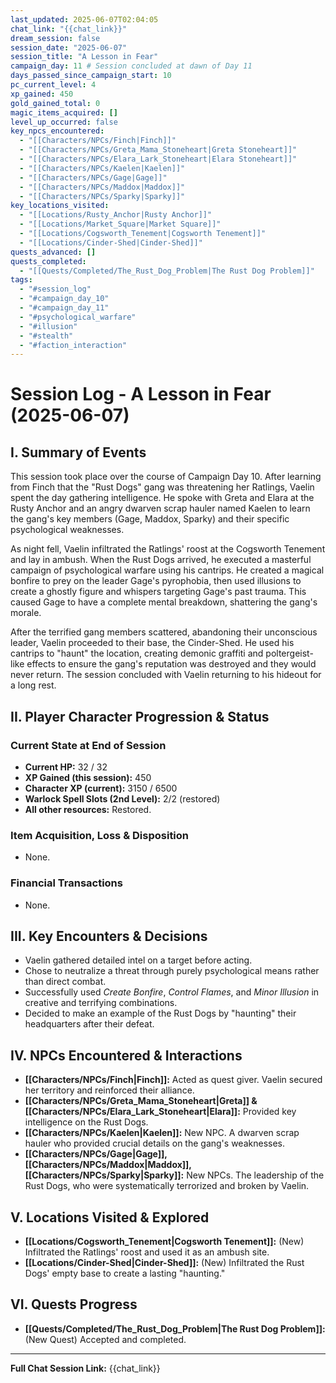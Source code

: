 ```yaml
---
last_updated: 2025-06-07T02:04:05
chat_link: "{{chat_link}}"
dream_session: false
session_date: "2025-06-07"
session_title: "A Lesson in Fear"
campaign_day: 11 # Session concluded at dawn of Day 11
days_passed_since_campaign_start: 10
pc_current_level: 4
xp_gained: 450
gold_gained_total: 0
magic_items_acquired: []
level_up_occurred: false
key_npcs_encountered:
  - "[[Characters/NPCs/Finch|Finch]]"
  - "[[Characters/NPCs/Greta_Mama_Stoneheart|Greta Stoneheart]]"
  - "[[Characters/NPCs/Elara_Lark_Stoneheart|Elara Stoneheart]]"
  - "[[Characters/NPCs/Kaelen|Kaelen]]"
  - "[[Characters/NPCs/Gage|Gage]]"
  - "[[Characters/NPCs/Maddox|Maddox]]"
  - "[[Characters/NPCs/Sparky|Sparky]]"
key_locations_visited:
  - "[[Locations/Rusty_Anchor|Rusty Anchor]]"
  - "[[Locations/Market_Square|Market Square]]"
  - "[[Locations/Cogsworth_Tenement|Cogsworth Tenement]]"
  - "[[Locations/Cinder-Shed|Cinder-Shed]]"
quests_advanced: []
quests_completed:
  - "[[Quests/Completed/The_Rust_Dog_Problem|The Rust Dog Problem]]"
tags:
  - "#session_log"
  - "#campaign_day_10"
  - "#campaign_day_11"
  - "#psychological_warfare"
  - "#illusion"
  - "#stealth"
  - "#faction_interaction"
---
```


# Session Log - A Lesson in Fear (2025-06-07)

## I. Summary of Events
This session took place over the course of Campaign Day 10. After learning from Finch that the "Rust Dogs" gang was threatening her Ratlings, Vaelin spent the day gathering intelligence. He spoke with Greta and Elara at the Rusty Anchor and an angry dwarven scrap hauler named Kaelen to learn the gang's key members (Gage, Maddox, Sparky) and their specific psychological weaknesses.

As night fell, Vaelin infiltrated the Ratlings' roost at the Cogsworth Tenement and lay in ambush. When the Rust Dogs arrived, he executed a masterful campaign of psychological warfare using his cantrips. He created a magical bonfire to prey on the leader Gage's pyrophobia, then used illusions to create a ghostly figure and whispers targeting Gage's past trauma. This caused Gage to have a complete mental breakdown, shattering the gang's morale.

After the terrified gang members scattered, abandoning their unconscious leader, Vaelin proceeded to their base, the Cinder-Shed. He used his cantrips to "haunt" the location, creating demonic graffiti and poltergeist-like effects to ensure the gang's reputation was destroyed and they would never return. The session concluded with Vaelin returning to his hideout for a long rest.

## II. Player Character Progression & Status

### Current State at End of Session
* **Current HP:** 32 / 32
* **XP Gained (this session):** 450
* **Character XP (current):** 3150 / 6500
* **Warlock Spell Slots (2nd Level):** 2/2 (restored)
* **All other resources:** Restored.

### Item Acquisition, Loss & Disposition
* None.

### Financial Transactions
* None.

## III. Key Encounters & Decisions
* Vaelin gathered detailed intel on a target before acting.
* Chose to neutralize a threat through purely psychological means rather than direct combat.
* Successfully used *Create Bonfire*, *Control Flames*, and *Minor Illusion* in creative and terrifying combinations.
* Decided to make an example of the Rust Dogs by "haunting" their headquarters after their defeat.

## IV. NPCs Encountered & Interactions
* **[[Characters/NPCs/Finch|Finch]]:** Acted as quest giver. Vaelin secured her territory and reinforced their alliance.
* **[[Characters/NPCs/Greta_Mama_Stoneheart|Greta]] & [[Characters/NPCs/Elara_Lark_Stoneheart|Elara]]:** Provided key intelligence on the Rust Dogs.
* **[[Characters/NPCs/Kaelen|Kaelen]]:** New NPC. A dwarven scrap hauler who provided crucial details on the gang's weaknesses.
* **[[Characters/NPCs/Gage|Gage]], [[Characters/NPCs/Maddox|Maddox]], [[Characters/NPCs/Sparky|Sparky]]:** New NPCs. The leadership of the Rust Dogs, who were systematically terrorized and broken by Vaelin.

## V. Locations Visited & Explored
* **[[Locations/Cogsworth_Tenement|Cogsworth Tenement]]:** (New) Infiltrated the Ratlings' roost and used it as an ambush site.
* **[[Locations/Cinder-Shed|Cinder-Shed]]:** (New) Infiltrated the Rust Dogs' empty base to create a lasting "haunting."

## VI. Quests Progress
* **[[Quests/Completed/The_Rust_Dog_Problem|The Rust Dog Problem]]:** (New Quest) Accepted and completed.

---
**Full Chat Session Link:** {{chat_link}}